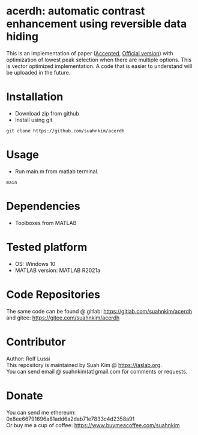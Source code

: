 # acerdh: automatic contrast enhancement using reversible data hiding
This is an implementation of paper (<a href="https://iaslab.org/paper/[Accepted_version]Automatic_Contrast_Enhancement_using_Reversible_Data_Hiding.pdf">Accepted</a>, <a href="https://ieeexplore.ieee.org/document/7368603">Official version</a>) with optimization of lowest peak selection when there are multiple options. 
This is vector optimized implementation. A code that is easier to understand will be uploaded in the future.

# Installation
- Download zip from github
- Install using git 
```
git clone https://github.com/suahnkim/acerdh
```

# Usage
- Run main.m from matlab terminal.
```
main
```

# Dependencies
- Toolboxes from MATLAB

# Tested platform
- OS: Windows 10 
- MATLAB version: MATLAB R2021a

# Code Repositories
The same code can be found @ gitlab: https://gitlab.com/suahnkim/acerdh and gitee: https://gitee.com/suahnkim/acerdh

# Contributor
Author: Rolf Lussi <br>
This repository is maintained by Suah Kim @ https://iaslab.org.
<br>You can send email @ suahnkim(at)gmail.com for comments or requests.

# Donate
You can send me ethereum: 0x8ee66791696a81add6a2dab71e7833c4d2358a91
<br> Or buy me a cup of coffee: https://www.buymeacoffee.com/suahnkim 
